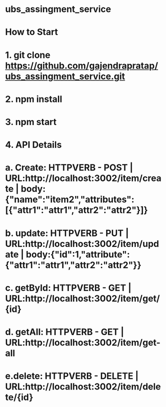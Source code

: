 # ubs_assingment_service
# How to Start
# 1. git clone https://github.com/gajendrapratap/ubs_assingment_service.git
# 2. npm install
# 3. npm start
# 4. API Details
# a. Create: HTTPVERB - POST | URL:http://localhost:3002/item/create | body:{"name":"item2","attributes":[{"attr1":"attr1","attr2":"attr2"}]}
# b. update: HTTPVERB - PUT | URL:http://localhost:3002/item/update | body:{"id":1,"attribute":{"attr1":"attr1","attr2":"attr2"}}
# c. getById: HTTPVERB - GET | URL:http://localhost:3002/item/get/{id}
# d. getAll: HTTPVERB - GET | URL:http://localhost:3002/item/get-all
# e.delete: HTTPVERB - DELETE | URL:http://localhost:3002/item/delete/{id}


